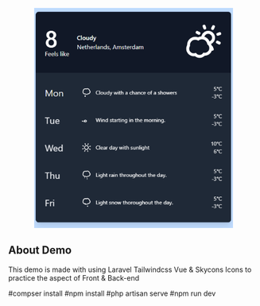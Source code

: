 <p align="center"><img src="https://github.com/leaforewer/Laravel-vue-Tailwind-Weather-App/blob/main/scr.png" width="400" alt="Demo ScreenShot"></p>

## About Demo

This demo is made with using Laravel Tailwindcss Vue & Skycons Icons to practice the aspect of Front & Back-end  

#compser install
#npm install
#php artisan serve
#npm run dev

